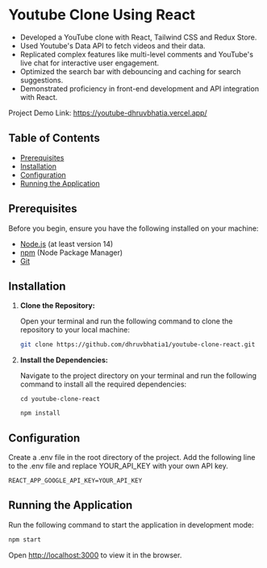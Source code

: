 # Youtube Clone Using React

- Developed a YouTube clone with React, Tailwind CSS and Redux Store.
- Used Youtube's Data API to fetch videos and their data.
- Replicated complex features like multi-level comments and YouTube's live chat for interactive user engagement.
- Optimized the search bar with debouncing and caching for search suggestions.
- Demonstrated proficiency in front-end development and API integration with React.


Project Demo Link: https://youtube-dhruvbhatia.vercel.app/
## Table of Contents

- [Prerequisites](#prerequisites)
- [Installation](#installation)
- [Configuration](#configuration)
- [Running the Application](#running-the-application)


## Prerequisites

Before you begin, ensure you have the following installed on your machine:

- [Node.js](https://nodejs.org/en/) (at least version 14)
- [npm](https://www.npmjs.com/) (Node Package Manager)
- [Git](https://git-scm.com/)

## Installation

1. **Clone the Repository:**

   Open your terminal and run the following command to clone the repository to your local machine:

   ```bash
   git clone https://github.com/dhruvbhatia1/youtube-clone-react.git
   ```

2. **Install the Dependencies:**

   Navigate to the project directory on your terminal and run the following command to install all the required dependencies:
    ```shell
    cd youtube-clone-react

   npm install
    ```
    
    
## Configuration

   Create a .env file in the root directory of the project. 
   Add the following line to the .env file and replace YOUR_API_KEY with your own API key.

    REACT_APP_GOOGLE_API_KEY=YOUR_API_KEY
    

## Running the Application


   Run the following command to start the application in development mode:

   ```bash
   npm start
   ```

   Open [http://localhost:3000](http://localhost:3000) to view it in the browser.
